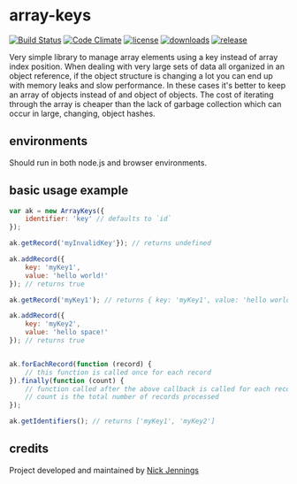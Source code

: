 # array-keys

[![Build Status](http://img.shields.io/travis/silverbucket/array-keys.svg?style=flat)](http://travis-ci.org/silverbucket/array-keys)
[![Code Climate](http://img.shields.io/codeclimate/github/silverbucket/array-keys.svg?style=flat)](https://codeclimate.com/github/silverbucket/array-keys)
[![license](https://img.shields.io/npm/l/array-keys.svg?style=flat)](https://npmjs.org/package/array-keys)
[![downloads](http://img.shields.io/npm/dm/array-keys.svg?style=flat)](https://npmjs.org/package/array-keys)
[![release](http://img.shields.io/github/release/silverbucket/array-keys.svg?style=flat)](https://github.com/silverbucket/array-keys/releases)

Very simple library to manage array elements using a key instead of array index position. When dealing with very large sets of data all organized in an object reference, if the object structure is changing a lot you can end up with memory leaks and slow performance. In these cases it's better to keep an array of objects instead of and object of objects. The cost of iterating through the array is cheaper than the lack of garbage collection which can occur in large, changing, object hashes.

## environments

Should run in both node.js and browser environments.

## basic usage example

```javascript
var ak = new ArrayKeys({
    identifier: 'key' // defaults to `id`
});

ak.getRecord('myInvalidKey'}); // returns undefined

ak.addRecord({
    key: 'myKey1',
    value: 'hello world!'
}); // returns true

ak.getRecord('myKey1'); // returns { key: 'myKey1', value: 'hello world!' }

ak.addRecord({
    key: 'myKey2',
    value: 'hello space!'
}); // returns true


ak.forEachRecord(function (record) {
    // this function is called once for each record
}).finally(function (count) {
    // function called after the above callback is called for each record
    // count is the total number of records processed
});

ak.getIdentifiers(); // returns ['myKey1', 'myKey2']
```


## credits

Project developed and maintained by [Nick Jennings](http://github.com/silverbucket)

